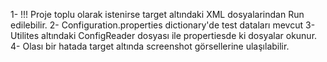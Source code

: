 1- !!! Proje toplu olarak istenirse target altındaki XML dosyalarindan Run edilebilir.
2- Configuration.properties dictionary'de test dataları mevcut
3- Utilites altındaki ConfigReader dosyası ile propertiesde ki dosyalar okunur.
4- Olası bir hatada target altında screenshot görsellerine ulaşılabilir.
